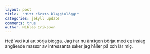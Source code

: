 ```yaml
---
layout: post
title:  "Mitt första blogginlägg!"
categories: jekyll update
comments: true
author: Niklas Eriksson
---
```


Hej! Vad kul att börja blogga. Jag har nu äntligen börjat med ett inslag angående massor av intressanta saker jag håller på och lär mig.